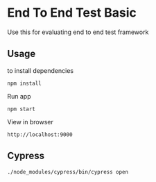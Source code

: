 # End To End Test Basic

Use this for evaluating end to end test framework

## Usage

to install dependencies

```
npm install
```

Run app
```
npm start
```

View in browser
```
http://localhost:9000
```


## Cypress

```
./node_modules/cypress/bin/cypress open
```